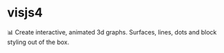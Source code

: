 # visjs4
📊 Create interactive, animated 3d graphs. Surfaces, lines, dots and block styling out of the box.
